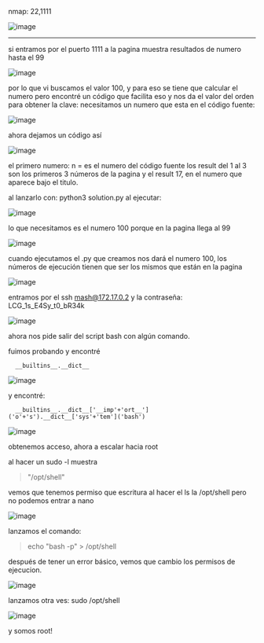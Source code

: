 nmap: 22,1111

![image](https://github.com/user-attachments/assets/0c11c818-e3ca-405a-87e7-5051cb6da1cf)

---
si entramos por el puerto 1111 a la pagina muestra resultados de numero hasta el 99

![image](https://github.com/user-attachments/assets/4d0d9e32-9140-480a-89cc-00773291bede)

por lo que vi buscamos el valor 100, y para eso se tiene que calcular el numero pero encontré un código que facilita eso y nos da el valor del orden para obtener la clave:
necesitamos un numero que esta en el código fuente:

![image](https://github.com/user-attachments/assets/c8a999b9-28d1-4422-affe-3d24ca6c376e)

ahora dejamos un código así

![image](https://github.com/user-attachments/assets/411c6483-8afe-45e2-b9ba-1dbb37d8fd19)

el primero numero:
n = es el numero del código fuente
los result del 1 al 3 son los primeros 3 números de la pagina
y el result 17, en el numero que aparece bajo el titulo. 

al lanzarlo con: python3 solution.py
al ejecutar:

![image](https://github.com/user-attachments/assets/1e8d9675-8823-4ede-beb2-8177460e73eb)

lo que necesitamos es el numero 100 porque en la pagina llega al 99

![image](https://github.com/user-attachments/assets/647811d7-3cad-4ce9-926e-14ea0c24922d)

cuando ejecutamos el .py que creamos nos dará el numero 100, los números de ejecución tienen que ser los mismos que están en la pagina 

![image](https://github.com/user-attachments/assets/4bef0f3d-8219-4ff8-ba2a-3972c805ad77)

entramos por el ssh mash@172.17.0.2 y la contraseña: LCG_1s_E4Sy_t0_bR34k

![image](https://github.com/user-attachments/assets/d05d2486-b1c8-4e45-9aec-4cc0587f0e9a)

ahora nos pide salir del script bash con algún comando.

fuimos probando y encontré

      __builtins__.__dict__

![image](https://github.com/user-attachments/assets/d8e04296-5c87-42a4-af52-f032be448094)

y encontré: 

      __builtins__.__dict__['__imp'+'ort__']('o'+'s').__dict__['sys'+'tem']('bash')

![image](https://github.com/user-attachments/assets/905a06e0-d187-4692-9f69-400d7618c45b)

obtenemos acceso, ahora a escalar hacia root

al hacer un sudo -l muestra 
> "/opt/shell"

vemos que tenemos permiso que escritura al hacer el ls la /opt/shell
pero no podemos entrar a nano

![image](https://github.com/user-attachments/assets/a7c39d6c-4829-4173-8040-ac8b1ccd9e85)

lanzamos el comando:

>echo "bash -p" > /opt/shell

después de tener un error básico, vemos que cambio los permisos de ejecucion. 

![image](https://github.com/user-attachments/assets/211c5123-694a-4729-9948-667b7f000629)

lanzamos otra ves: sudo /opt/shell

![image](https://github.com/user-attachments/assets/11a732f9-f604-4f0d-be1d-614db71571ab)

y somos root!

